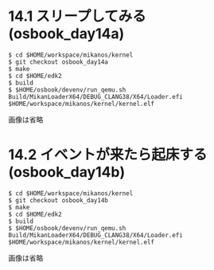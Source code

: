 # 14.1 スリープしてみる (osbook_day14a)

```console
$ cd $HOME/workspace/mikanos/kernel
$ git checkout osbook_day14a
$ make
$ cd $HOME/edk2
$ build
$ $HOME/osbook/devenv/run_qemu.sh Build/MikanLoaderX64/DEBUG_CLANG38/X64/Loader.efi $HOME/workspace/mikanos/kernel/kernel.elf
```

画像は省略

# 14.2 イベントが来たら起床する (osbook_day14b)

```console
$ cd $HOME/workspace/mikanos/kernel
$ git checkout osbook_day14b
$ make
$ cd $HOME/edk2
$ build
$ $HOME/osbook/devenv/run_qemu.sh Build/MikanLoaderX64/DEBUG_CLANG38/X64/Loader.efi $HOME/workspace/mikanos/kernel/kernel.elf
```

画像は省略
